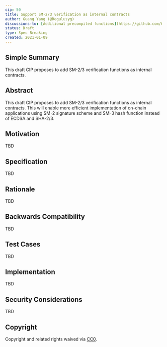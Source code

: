 ```yaml
---
cip: 50
title: Support SM-2/3 verification as internal contracts
author: Guang Yang (@Regulusyg)
discussions-to: [Additional precompiled functions](https://github.com/Conflux-Chain/CIPs/issues/55)
status: Draft
type: Spec Breaking
created: 2021-01-09
---
```


<!--You can leave these HTML comments in your merged CIP and delete the visible duplicate text guides, they will not appear and may be helpful to refer to if you edit it again. This is the suggested template for new CIPs. Note that a CIP number will be assigned by an editor. When opening a pull request to submit your CIP, please use an abbreviated title in the filename, `CIP-draft_title_abbrev.md`. The title should be 44 characters or less.-->

## Simple Summary


This draft CIP proposes to add SM-2/3 verification functions as internal contracts.

## Abstract

This draft CIP proposes to add SM-2/3 verification functions as internal contracts. This will enable more efficient implementation of on-chain applications using SM-2 signature scheme and SM-3 hash function instead of ECDSA and SHA-2/3.

## Motivation

TBD

## Specification

TBD

## Rationale

TBD

## Backwards Compatibility

TBD

## Test Cases

TBD

## Implementation

TBD

## Security Considerations
TBD

## Copyright
Copyright and related rights waived via [CC0](https://creativecommons.org/publicdomain/zero/1.0/).
